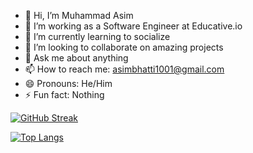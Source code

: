 - 👋 Hi, I’m Muhammad Asim
- 🔭 I’m working as a Software Engineer at Educative.io
- 🌱 I’m currently learning to socialize
- 👯 I’m looking to collaborate on amazing projects
- 💬 Ask me about anything
- 📫 How to reach me: asimbhatti1001@gmail.com
- 😄 Pronouns: He/Him
- ⚡ Fun fact: Nothing

[![GitHub Streak](https://streak-stats.demolab.com?user=MuhammadAsim1001&theme=dark&hide_border=true)](https://git.io/streak-stats)

[![Top Langs](github-readme-stats-one-theta-78.vercel.app/api/top-langs/?username=MuhammadAsim1001&layout=donut-vertical)](https://github.com/anuraghazra/github-readme-stats)

<!---
MuhammadAsim1001/MuhammadAsim1001 is a ✨ special ✨ repository because its `README.md` (this file) appears on your GitHub profile.
You can click the Preview link to take a look at your changes.
--->
